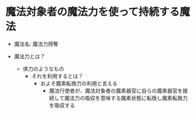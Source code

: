 # 魔法対象者の魔法力を使って持続する魔法
- 魔法名: 魔法力搾奪

- 魔法力とは？
  - 体力のようなもの
    - それを利用するとは？
      - およそ魔素転換力の利用と言える
        - 魔法行使者が、魔法対象者の魔素器官に自らの魔素器官を接続して魔法力の吸収を意味する魔素状態に転換し魔素転換力を吸収する
